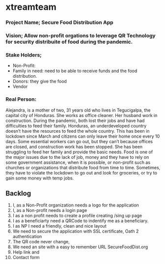 # xtreamteam

### Project Name; Secure Food Distribution App
### Vision; Allow non-profit orgations to leverage QR Technology for security distribuite of food during the pandemic. 
### Stake Holders; 
  <ul>
  <li>Non-Profit: </li>
  <li>Family in need: need to be able to receive funds and the food distribution.</li>
  <li>Donors: they give the food</li>
  <li>Vendor</li>
  </ul>
  
  ### Real Person: 
  
  Alejandra, is a mother of two, 31 years old who lives in Tegucigalpa, the capital city of Honduras. She works as office cleaner. Her husband work in construction. During the pandemic, both lost their jobs and have had difficulties to feed their family. Honduras, an underdeveloped country doesn’t have the resources to feed the whole country. This has been in lockdown since March and citizens can only leave their home once every 10 days. Some essential workers can go out, but they can’t because offices are closed, and construction work has been stopped. She has been struggling to feed her family and provide the basic needs. Food is one of the major issues due to the lack of job, money and they have to rely on some government assistance,  when it is possible, or non-profit such as churches or organizations that distribute food from time to time. Sometimes, they have to violate the lockdown to go out and look for groceries, or try to gain some money with temp jobs.

  ## Backlog
  
 1. I, as a Non-Profit organization needs a logo for the application
 2. I, as a Non-profit needs a login page
 3. I as a non profit needs to create a profile creating /sing up page 
 4. I as a beneficiarty need a QRCode to indentify me as a beneficiary.
 5. I as NP I need a friendly,  clean and nice layout
 6. We need to secure the application with SSL certificate, Oath 2 authentication
 7. The QR code never change, 
 8. We need an site with a easy to remember URL SecureFoodDist.org
 9. Help link and 
 10. Contact form
 
 
 
 
  
